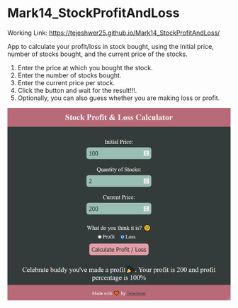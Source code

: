# Mark14_StockProfitAndLoss

Working Link: https://tejeshwer25.github.io/Mark14_StockProfitAndLoss/

 App to calculate your profit/loss in stock bought, using the initial price, number of stocks bought, and the current price of the stocks.
 1. Enter the price at which you bought the stock.
 2. Enter the number of stocks bought. 
 3. Enter the current price per stock.
 4. Click the button and wait for the result!!!.
 5. Optionally, you can also guess whether you are making loss or profit. 
 
 
![Working Preview](https://raw.githubusercontent.com/Tejeshwer25/Mark14_StockProfitAndLoss/main/image.png)
